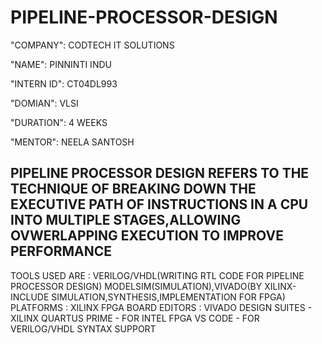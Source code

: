 # PIPELINE-PROCESSOR-DESIGN

"COMPANY": CODTECH IT SOLUTIONS

"NAME": PINNINTI INDU

"INTERN ID": CT04DL993

"DOMIAN": VLSI

"DURATION": 4 WEEKS

"MENTOR": NEELA SANTOSH

## PIPELINE PROCESSOR DESIGN REFERS TO THE TECHNIQUE OF BREAKING DOWN THE EXECUTIVE PATH OF INSTRUCTIONS IN A CPU INTO MULTIPLE STAGES,ALLOWING OVWERLAPPING EXECUTION TO IMPROVE PERFORMANCE
TOOLS USED ARE : VERILOG/VHDL(WRITING RTL CODE FOR PIPELINE PROCESSOR DESIGN)
                MODELSIM(SIMULATION),VIVADO(BY XILINX-INCLUDE SIMULATION,SYNTHESIS,IMPLEMENTATION 
                FOR FPGA)
PLATFORMS : XILINX FPGA BOARD
EDITORS : VIVADO DESIGN SUITES - XILINX
          QUARTUS PRIME - FOR INTEL FPGA
          VS CODE - FOR VERILOG/VHDL SYNTAX SUPPORT
          
                
